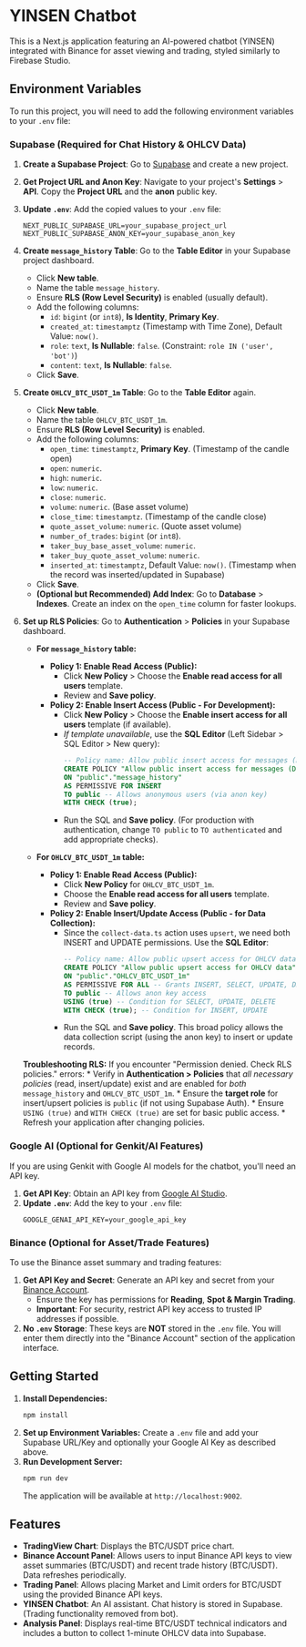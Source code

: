 # YINSEN Chatbot

This is a Next.js application featuring an AI-powered chatbot (YINSEN) integrated with Binance for asset viewing and trading, styled similarly to Firebase Studio.

## Environment Variables

To run this project, you will need to add the following environment variables to your `.env` file:

### Supabase (Required for Chat History & OHLCV Data)

1.  **Create a Supabase Project**: Go to [Supabase](https://supabase.com/) and create a new project.
2.  **Get Project URL and Anon Key**: Navigate to your project's **Settings** > **API**. Copy the **Project URL** and the **anon** public key.
3.  **Update `.env`**: Add the copied values to your `.env` file:
    ```
    NEXT_PUBLIC_SUPABASE_URL=your_supabase_project_url
    NEXT_PUBLIC_SUPABASE_ANON_KEY=your_supabase_anon_key
    ```
4.  **Create `message_history` Table**: Go to the **Table Editor** in your Supabase project dashboard.
    *   Click **New table**.
    *   Name the table `message_history`.
    *   Ensure **RLS (Row Level Security)** is enabled (usually default).
    *   Add the following columns:
        *   `id`: `bigint` (or `int8`), **Is Identity**, **Primary Key**.
        *   `created_at`: `timestamptz` (Timestamp with Time Zone), Default Value: `now()`.
        *   `role`: `text`, **Is Nullable**: `false`. (Constraint: `role IN ('user', 'bot')`)
        *   `content`: `text`, **Is Nullable**: `false`.
    *   Click **Save**.

5.  **Create `OHLCV_BTC_USDT_1m` Table**: Go to the **Table Editor** again.
    *   Click **New table**.
    *   Name the table `OHLCV_BTC_USDT_1m`.
    *   Ensure **RLS (Row Level Security)** is enabled.
    *   Add the following columns:
        *   `open_time`: `timestamptz`, **Primary Key**. (Timestamp of the candle open)
        *   `open`: `numeric`.
        *   `high`: `numeric`.
        *   `low`: `numeric`.
        *   `close`: `numeric`.
        *   `volume`: `numeric`. (Base asset volume)
        *   `close_time`: `timestamptz`. (Timestamp of the candle close)
        *   `quote_asset_volume`: `numeric`. (Quote asset volume)
        *   `number_of_trades`: `bigint` (or `int8`).
        *   `taker_buy_base_asset_volume`: `numeric`.
        *   `taker_buy_quote_asset_volume`: `numeric`.
        *   `inserted_at`: `timestamptz`, Default Value: `now()`. (Timestamp when the record was inserted/updated in Supabase)
    *   Click **Save**.
    *   **(Optional but Recommended) Add Index**: Go to **Database** > **Indexes**. Create an index on the `open_time` column for faster lookups.

6.  **Set up RLS Policies**: Go to **Authentication** > **Policies** in your Supabase dashboard.

    *   **For `message_history` table:**
        *   **Policy 1: Enable Read Access (Public):**
            *   Click **New Policy** > Choose the **Enable read access for all users** template.
            *   Review and **Save policy**.
        *   **Policy 2: Enable Insert Access (Public - For Development):**
            *   Click **New Policy** > Choose the **Enable insert access for all users** template (if available).
            *   *If template unavailable*, use the **SQL Editor** (Left Sidebar > SQL Editor > New query):
                ```sql
                -- Policy name: Allow public insert access for messages (DEV)
                CREATE POLICY "Allow public insert access for messages (DEV)"
                ON "public"."message_history"
                AS PERMISSIVE FOR INSERT
                TO public -- Allows anonymous users (via anon key)
                WITH CHECK (true);
                ```
            *   Run the SQL and **Save policy**. (For production with authentication, change `TO public` to `TO authenticated` and add appropriate checks).

    *   **For `OHLCV_BTC_USDT_1m` table:**
        *   **Policy 1: Enable Read Access (Public):**
            *   Click **New Policy** for `OHLCV_BTC_USDT_1m`.
            *   Choose the **Enable read access for all users** template.
            *   Review and **Save policy**.
        *   **Policy 2: Enable Insert/Update Access (Public - for Data Collection):**
            *   Since the `collect-data.ts` action uses `upsert`, we need both INSERT and UPDATE permissions. Use the **SQL Editor**:
                ```sql
                -- Policy name: Allow public upsert access for OHLCV data
                CREATE POLICY "Allow public upsert access for OHLCV data"
                ON "public"."OHLCV_BTC_USDT_1m"
                AS PERMISSIVE FOR ALL -- Grants INSERT, SELECT, UPDATE, DELETE (adjust if needed)
                TO public -- Allows anon key access
                USING (true) -- Condition for SELECT, UPDATE, DELETE
                WITH CHECK (true); -- Condition for INSERT, UPDATE
                ```
            *   Run the SQL and **Save policy**. This broad policy allows the data collection script (using the anon key) to insert or update records.

    **Troubleshooting RLS:** If you encounter "Permission denied. Check RLS policies." errors:
        *   Verify in **Authentication > Policies** that *all necessary policies* (read, insert/update) exist and are enabled for *both* `message_history` and `OHLCV_BTC_USDT_1m`.
        *   Ensure the **target role** for insert/upsert policies is `public` (if not using Supabase Auth).
        *   Ensure `USING (true)` and `WITH CHECK (true)` are set for basic public access.
        *   Refresh your application after changing policies.

### Google AI (Optional for Genkit/AI Features)

If you are using Genkit with Google AI models for the chatbot, you'll need an API key.

1.  **Get API Key**: Obtain an API key from [Google AI Studio](https://aistudio.google.com/app/apikey).
2.  **Update `.env`**: Add the key to your `.env` file:
    ```
    GOOGLE_GENAI_API_KEY=your_google_api_key
    ```

### Binance (Optional for Asset/Trade Features)

To use the Binance asset summary and trading features:

1.  **Get API Key and Secret**: Generate an API key and secret from your [Binance Account](https://www.binance.com/en/my/settings/api-management).
    *   Ensure the key has permissions for **Reading**, **Spot & Margin Trading**.
    *   **Important**: For security, restrict API key access to trusted IP addresses if possible.
2.  **No `.env` Storage**: These keys are **NOT** stored in the `.env` file. You will enter them directly into the "Binance Account" section of the application interface.

## Getting Started

1.  **Install Dependencies:**
    ```bash
    npm install
    ```
2.  **Set up Environment Variables:** Create a `.env` file and add your Supabase URL/Key and optionally your Google AI Key as described above.
3.  **Run Development Server:**
    ```bash
    npm run dev
    ```
    The application will be available at `http://localhost:9002`.

## Features

*   **TradingView Chart**: Displays the BTC/USDT price chart.
*   **Binance Account Panel**: Allows users to input Binance API keys to view asset summaries (BTC/USDT) and recent trade history (BTC/USDT). Data refreshes periodically.
*   **Trading Panel**: Allows placing Market and Limit orders for BTC/USDT using the provided Binance API keys.
*   **YINSEN Chatbot**: An AI assistant. Chat history is stored in Supabase. (Trading functionality removed from bot).
*   **Analysis Panel**: Displays real-time BTC/USDT technical indicators and includes a button to collect 1-minute OHLCV data into Supabase.

```